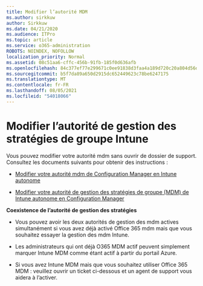```yaml
---
title: Modifier l’autorité MDM
ms.author: sirkkuw
author: Sirkkuw
ms.date: 04/21/2020
ms.audience: ITPro
ms.topic: article
ms.service: o365-administration
ROBOTS: NOINDEX, NOFOLLOW
localization_priority: Normal
ms.assetid: 08c51aa6-cffc-456b-91fb-185f0d636afb
ms.openlocfilehash: 84c377ef77e299671c0ee91838d3faa4a189d720c20a804d56d3323823b701c2
ms.sourcegitcommit: b5f7da89a650d2915dc652449623c78be6247175
ms.translationtype: MT
ms.contentlocale: fr-FR
ms.lasthandoff: 08/05/2021
ms.locfileid: "54018066"
---
```

# <a name="change-intune-mdm-authority"></a>Modifier l’autorité de gestion des stratégies de groupe Intune

Vous pouvez modifier votre autorité mdm sans ouvrir de dossier de support. Consultez les documents suivants pour obtenir des instructions :
  
- [Modifier votre autorité mdm de Configuration Manager en Intune autonome](https://docs.microsoft.com/configmgr/mdm/deploy-use/migrate-change-mdm-authority)
    
- [Modifier votre autorité de gestion des stratégies de groupe (MDM) de Intune autonome en Configuration Manager](https://docs.microsoft.com/configmgr/mdm/deploy-use/change-mdm-authority)
    
 **Coexistence de l’autorité de gestion des stratégies**
  
- Vous pouvez avoir les deux autorités de gestion des mdm actives simultanément si vous avez déjà activé Office 365 mdm mais que vous souhaitez essayer la gestion des mdm Intune.
    
- Les administrateurs qui ont déjà O365 MDM actif peuvent simplement marquer Intune MDM comme étant actif à partir du portail Azure.
    
- Si vous avez Intune MDM mais que vous souhaitez utiliser Office 365 MDM : veuillez ouvrir un ticket ci-dessous et un agent de support vous aidera à l’activer.
    


